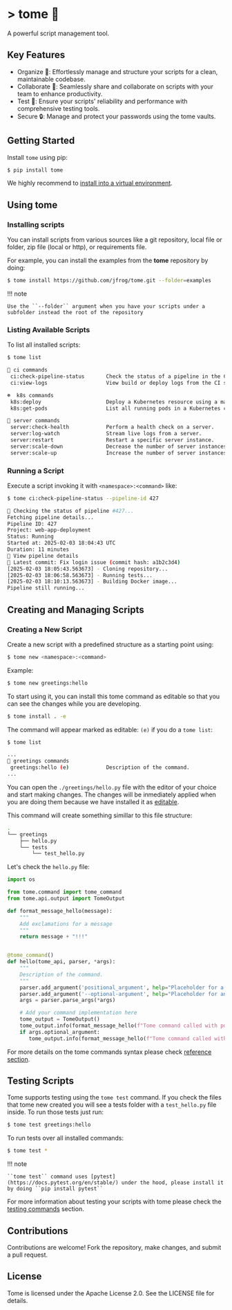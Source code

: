 # > tome 📖

A powerful script management tool.

## Key Features

- Organize 📂: Effortlessly manage and structure your scripts for a clean, maintainable codebase.
- Collaborate 🤝: Seamlessly share and collaborate on scripts with your team to enhance productivity.
- Test 🧪: Ensure your scripts' reliability and performance with comprehensive testing tools.
- Secure 🔒: Manage and protect your passwords using the tome vaults.

## Getting Started

Install `tome` using pip:

```bash
$ pip install tome
```

We highly recommend to [install into a virtual environment](./install.md).

## Using tome

### Installing scripts

You can install scripts from various sources like a git repository, local file or folder,
zip file (local or http), or requirements file.

For example, you can install the examples from the **tome** repository by doing:

```bash
$ tome install https://github.com/jfrog/tome.git --folder=examples
```

!!! note

    Use the ``--folder`` argument when you have your scripts under a subfolder instead the root of the repository


### Listing Available Scripts

To list all installed scripts:

```bash
$ tome list

🚀 ci commands
 ci:check-pipeline-status       Check the status of a pipeline in the CI.
 ci:view-logs                   View build or deploy logs from the CI system.

☸️  k8s commands
 k8s:deploy                     Deploy a Kubernetes resource using a manifest.
 k8s:get-pods                   List all running pods in a Kubernetes cluster.

📡 server commands
 server:check-health            Perform a health check on a server.
 server:log-watch               Stream live logs from a server.
 server:restart                 Restart a specific server instance.
 server:scale-down              Decrease the number of server instances.
 server:scale-up                Increase the number of server instances.
```

### Running a Script

Execute a script invoking it with ``<namespace>:<command>`` like:

```bash
$ tome ci:check-pipeline-status --pipeline-id 427

🚀 Checking the status of pipeline #427...
Fetching pipeline details...
Pipeline ID: 427
Project: web-app-deployment
Status: Running
Started at: 2025-02-03 18:04:43 UTC
Duration: 11 minutes
📄 View pipeline details
📝 Latest commit: Fix login issue (commit hash: a1b2c3d4)
[2025-02-03 18:05:43.563673] - Cloning repository...
[2025-02-03 18:06:58.563673] - Running tests...
[2025-02-03 18:10:13.563673] - Building Docker image...
Pipeline still running...
```

## Creating and Managing Scripts

### Creating a New Script

Create a new script with a predefined structure as a starting point using:

```bash
$ tome new <namespace>:<command>
```

Example:

```bash
$ tome new greetings:hello
```

To start using it, you can install this tome command as editable so that you can see the
changes while you are developing.

```bash
$ tome install . -e
```

The command will appear marked as editable: ``(e)`` if you do a ``tome list``:

```bash
$ tome list

...
🌲 greetings commands
 greetings:hello (e)            Description of the command.
...

```

You can open the ``./greetings/hello.py`` file with the editor of your choice and start
making changes. The changes will be inmediately applied when you are doing them because we
have installed it as [editable](./editables.md).

This command will create something simillar to this file structure:

```bash
.
└── greetings
    ├── hello.py
    └── tests
        └── test_hello.py
```

Let's check the ``hello.py`` file:

```python
import os

from tome.command import tome_command
from tome.api.output import TomeOutput

def format_message_hello(message):
    """
    Add exclamations for a message
    """
    return message + "!!!"


@tome_command()
def hello(tome_api, parser, *args):
    """
    Description of the command.
    """
    parser.add_argument('positional_argument', help="Placeholder for a positional argument")
    parser.add_argument('--optional-argument', help="Placeholder for an optional argument")
    args = parser.parse_args(*args)

    # Add your command implementation here
    tome_output = TomeOutput()
    tome_output.info(format_message_hello(f"Tome command called with positional argument: {args.positional_argument}"))
    if args.optional_argument:
       tome_output.info(format_message_hello(f"Tome command called with optional argument: {args.optional_argument}"))
```

For more details on the tome commands syntax please check [reference section](./reference.md).

## Testing Scripts

Tome supports testing using the ``tome test`` command. If you check the files that tome
new created you will see a tests folder with a ``test_hello.py`` file inside. To run those
tests just run:

```bash
$ tome test greetings:hello
```

To run tests over all installed commands:

```bash
$ tome test *
```

!!! note

    ``tome test`` command uses [pytest](https://docs.pytest.org/en/stable/) under the hood, please install it by doing ``pip install pytest``

For more information about testing your scripts with tome please check the [testing commands](./testing.md) section.



## Contributions

Contributions are welcome! Fork the repository, make changes, and submit a pull request.

## License

Tome is licensed under the Apache License 2.0. See the LICENSE file for details.
